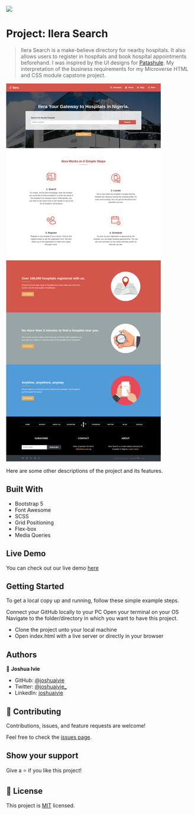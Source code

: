 ![](https://img.shields.io/badge/Microverse-blueviolet)

# Project: Ilera Search

> Ilera Search is a make-believe directory for nearby hospitals. It also allows users to register in hospitals and book hospital appointments beforehand. I was inspired by the UI designs for [Patashule](https://www.behance.net/gallery/25563385/PatashuleKE). My interpretation of the business requirements for my Microverse HTML and CSS module capstone project.

![screenshot](./screenshot.png?raw=true "Screenshot")

Here are some other descriptions of the project and its features.

## Built With

- Bootstrap 5
- Font Awesome
- SCSS
- Grid Positioning
- Flex-box
- Media Queries

## Live Demo

You can check out our live demo [here](https://joshuaivie.github.io/mv-wk4_Ilera-Search/)

## Getting Started

To get a local copy up and running, follow these simple example steps.

Connect your GitHub locally to your PC
Open your terminal on your OS
Navigate to the folder/directory in which you want to have this project.

- Clone the project unto your local machine
- Open index.html with a live server or directly in your browser

## Authors

👤 **Joshua Ivie**

- GitHub: [@joshuaivie](https://github.com/joshuaivie)
- Twitter: [@joshuaivie\_](https://twitter.com/joshuaivie_)
- LinkedIn: [joshuaivie](https://linkedin.com/in/joshuaivie)

## 🤝 Contributing

Contributions, issues, and feature requests are welcome!

Feel free to check the [issues page](issues/).

## Show your support

Give a ⭐️ if you like this project!

## 📝 License

This project is [MIT](lic.url) licensed.

